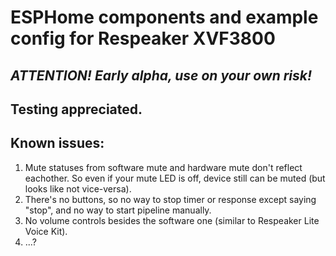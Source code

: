 # ESPHome components and example config for Respeaker XVF3800

## _ATTENTION! Early alpha, use on your own risk!_
## Testing appreciated.

## Known issues:
1. Mute statuses from software mute and hardware mute don't reflect eachother. So even if your mute LED is off, device still can be muted (but looks like not vice-versa).
2. There's no buttons, so no way to stop timer or response except saying "stop", and no way to start pipeline manually.
3. No volume controls besides the software one (similar to Respeaker Lite Voice Kit).
4. ...?
